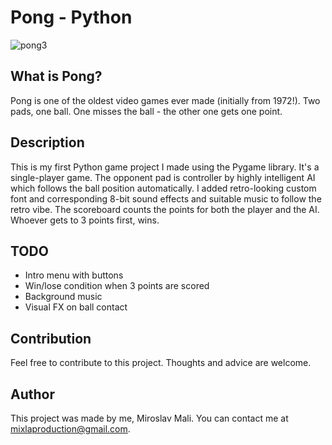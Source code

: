 # Pong - Python

![pong3](https://user-images.githubusercontent.com/68731924/135600882-59cbdb0b-1b34-46f5-96ab-3d5d74e9f04b.gif)

## What is Pong?
Pong is one of the oldest video games ever made (initially from 1972!). Two pads, one ball. One misses the ball - the other one gets one point.

## Description
This is my first Python game project I made using the Pygame library. It's a single-player game. The opponent pad is controller by highly intelligent AI which follows the ball position automatically. I added retro-looking custom font and corresponding 8-bit sound effects and suitable music to follow the retro vibe. The scoreboard counts the points for both the player and the AI. Whoever gets to 3 points first, wins.

## TODO
- Intro menu with buttons
- Win/lose condition when 3 points are scored
- Background music
- Visual FX on ball contact

## Contribution
Feel free to contribute to this project. Thoughts and advice are welcome.

## Author
This project was made by me, Miroslav Mali. You can contact me at mixlaproduction@gmail.com.
